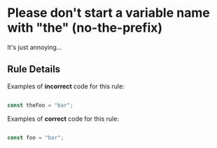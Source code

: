 # Please don&#39;t start a variable name with &#34;the&#34; (no-the-prefix)

It's just annoying...

## Rule Details

Examples of **incorrect** code for this rule:

```js

const theFoo = "bar";

```

Examples of **correct** code for this rule:

```js

const foo = "bar";

```
